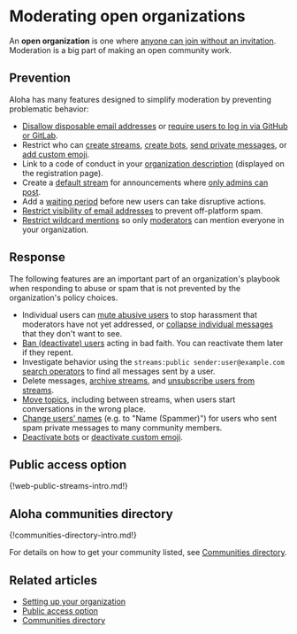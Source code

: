 # Moderating open organizations

An **open organization** is one where
[anyone can join without an invitation](/help/restrict-account-creation#set-whether-invitations-are-required-to-join).
Moderation is a big part of making an open community work.

## Prevention

Aloha has many features designed to simplify moderation by preventing
problematic behavior:

* [Disallow disposable email addresses](/help/restrict-account-creation#dont-allow-disposable-domains)
  or [require users to log in via GitHub or GitLab](/help/configure-authentication-methods).
* Restrict who can [create streams](/help/configure-who-can-create-streams),
  [create bots](/help/restrict-bot-creation), [send private
  messages](/help/restrict-private-messages), or
  [add custom emoji](/help/custom-emoji#change-who-can-add-custom-emoji).
* Link to a code of conduct in your
  [organization description](/help/create-your-organization-profile)
  (displayed on the registration page).
* Create a [default stream](/help/set-default-streams-for-new-users)
  for announcements where [only admins can
  post](/help/stream-sending-policy).
* Add a [waiting period](/help/restrict-permissions-of-new-members) before
  new users can take disruptive actions.
* [Restrict visibility of email addresses](/help/restrict-visibility-of-email-addresses)
  to prevent off-platform spam.
* [Restrict wildcard mentions](/help/restrict-wildcard-mentions)
  so only [moderators](/help/roles-and-permissions) can mention everyone in your organization.

## Response

The following features are an important part of an organization's
playbook when responding to abuse or spam that is not prevented by the
organization's policy choices.

* Individual users can [mute abusive users](/help/mute-a-user) to stop
  harassment that moderators have not yet addressed, or [collapse
  individual messages](/help/collapse-a-message) that they don't want
  to see.
* [Ban (deactivate) users](/help/deactivate-or-reactivate-a-user) acting in
  bad faith. You can reactivate them later if they repent.
* Investigate behavior using the `streams:public
  sender:user@example.com` [search
  operators](/help/search-for-messages) to find all messages sent by a
  user.
* Delete messages, [archive streams](/help/archive-a-stream), and
  [unsubscribe users from streams](/help/add-or-remove-users-from-a-stream).
* [Move topics](/help/rename-a-topic), including between streams, when
  users start conversations in the wrong place.
* [Change users' names](/help/change-a-users-name) (e.g. to "Name (Spammer)")
  for users who sent spam private messages to many community members.
* [Deactivate bots](/help/deactivate-or-reactivate-a-bot) or
  [deactivate custom emoji](/help/custom-emoji#deactivate-custom-emoji).

## Public access option

{!web-public-streams-intro.md!}

## Aloha communities directory

{!communities-directory-intro.md!}

For details on how to get your community listed, see [Communities
directory](/help/communities-directory).

## Related articles

* [Setting up your organization](/help/getting-your-organization-started-with-aloha)
* [Public access option](/help/public-access-option)
* [Communities directory](/help/communities-directory)
